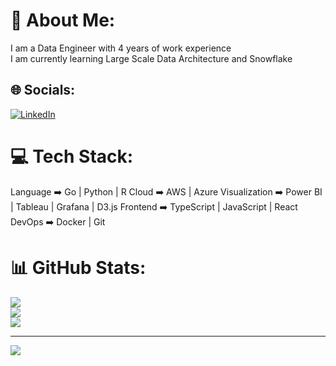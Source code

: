 # 💫 About Me:
I am a Data Engineer with 4 years of work experience<br>I am currently learning Large Scale Data Architecture and Snowflake


## 🌐 Socials:
[![LinkedIn](https://img.shields.io/badge/LinkedIn-%230077B5.svg?logo=linkedin&logoColor=white)](https://linkedin.com/in/teguh-samudra) 

# 💻 Tech Stack:

Language ➡️ Go | Python | R
Cloud ➡️ AWS | Azure
Visualization ➡️ Power BI | Tableau | Grafana | D3.js
Frontend ➡️ TypeScript | JavaScript | React
DevOps ➡️ Docker | Git

# 📊 GitHub Stats:
![](https://github-readme-stats.vercel.app/api?username=teguhsam&theme=radical&hide_border=false&include_all_commits=true&count_private=true)<br/>
![](https://github-readme-streak-stats.herokuapp.com/?user=teguhsam&theme=radical&hide_border=false)<br/>
![](https://github-readme-stats.vercel.app/api/top-langs/?username=teguhsam&theme=radical&hide_border=false&include_all_commits=true&count_private=true&layout=compact)

---
[![](https://visitcount.itsvg.in/api?id=teguhsam&icon=0&color=0)](https://visitcount.itsvg.in)

<!-- Proudly created with GPRM ( https://gprm.itsvg.in ) -->
